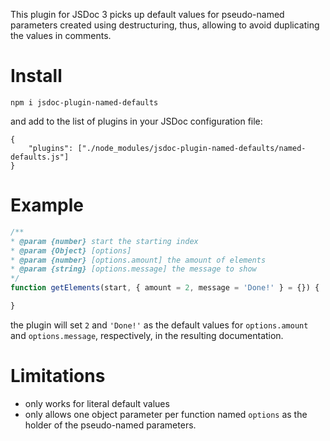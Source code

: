 This plugin for JSDoc 3 picks up default values for pseudo-named parameters created using destructuring, thus, allowing to avoid duplicating the values in comments.

# Install
```
npm i jsdoc-plugin-named-defaults
```
and add to the list of plugins in your JSDoc configuration file:
```
{
    "plugins": ["./node_modules/jsdoc-plugin-named-defaults/named-defaults.js"]
}
```
# Example
```javascript
/**
* @param {number} start the starting index
* @param {Object} [options]
* @param {number} [options.amount] the amount of elements
* @param {string} [options.message] the message to show
*/
function getElements(start, { amount = 2, message = 'Done!' } = {}) {

}
```
the plugin will set `2` and `'Done!'` as the default values for `options.amount` and `options.message`, respectively, in the resulting documentation.

# Limitations

- only works for literal default values
- only allows one object parameter per function named `options` as the holder of the pseudo-named parameters.
